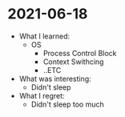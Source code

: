 # 2021-06-18

- What I learned:
  - OS
    - Process Control Block
    - Context Swithcing
    - ..ETC 
- What was interesting:
  - Didn't sleep 
- What I regret:
  - Didn't sleep too much 